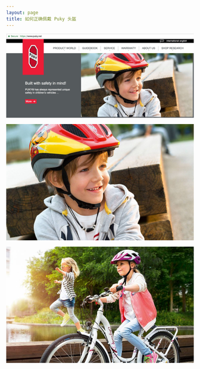```yaml
---
layout: page
title: 如何正确佩戴 Puky 头盔
---
```


![](/attachments/Jietu20180923-120055@2x.jpg)

![](/attachments/start_slider_01_bg1_dyn_bm3.jpg)

![](/attachments/start_teaser_produktwelt_bg1_dyn_bm2.jpg)